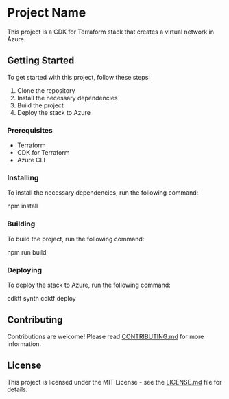 # Project Name

This project is a CDK for Terraform stack that creates a virtual network in Azure.

## Getting Started

To get started with this project, follow these steps:

1. Clone the repository
2. Install the necessary dependencies
3. Build the project
4. Deploy the stack to Azure

### Prerequisites

- Terraform
- CDK for Terraform
- Azure CLI

### Installing

To install the necessary dependencies, run the following command:

npm install

### Building

To build the project, run the following command:

npm run build

### Deploying

To deploy the stack to Azure, run the following command:

cdktf synth
cdktf deploy

## Contributing

Contributions are welcome! Please read [CONTRIBUTING.md](CONTRIBUTING.md) for more information.

## License

This project is licensed under the MIT License - see the [LICENSE.md](LICENSE.md) file for details.
